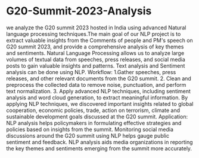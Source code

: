 # G20-Summit-2023-Analysis
we analyze the G20 summit 2023 hosted in India using advanced Natural language processing techniques.The main goal of our NLP project is to extract valuable insights from the Comments of  people and PM's speech on G20 summit 2023, and provide a comprehensive analysis of key themes and sentiments. Natural Language Processing allows us to analyze large volumes of textual data from speeches, press releases, and social media posts to gain valuable insights and patterns. Text analysis and Sentiment analysis can be done using NLP.
Workflow: 1.Gather speeches, press releases, and other relevant documents from the G20 summit.
          2. Clean and preprocess the collected data to remove noise, punctuation, and perform text normalization.
          3. Apply advanced NLP techniques, including sentiment analysis and word cloud generation, to extract meaningful information.
By applying NLP techniques, we discovered important insights related to global cooperation, economic policies, trade, action on terrorism, climate and sustainable development goals discussed at the G20 summit.
Application: NLP analysis helps policymakers in formulating effective strategies and policies based on insights from the summit. Monitoring social media discussions around the G20 summit using NLP helps gauge public sentiment and feedback. NLP analysis aids media organizations in reporting the key themes and sentiments emerging from the summit more accurately.










